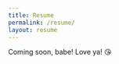 ```yaml
---
title: Resume
permalink: /resume/
layout: resume
---
```


Coming soon, babe! Love ya! :kissing_heart:  
